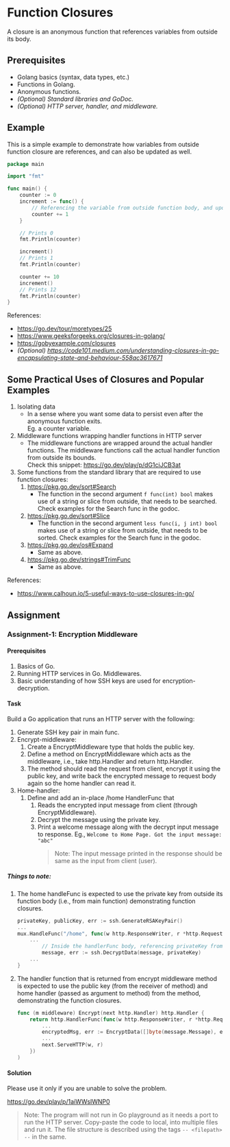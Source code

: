 # Function Closures
A closure is an anonymous function that references variables from outside its body.

## Prerequisites
- Golang basics (syntax, data types, etc.)
- Functions in Golang.
- Anonymous functions.
- _(Optional) Standard libraries and GoDoc._
- _(Optional) HTTP server, handler, and middleware._

## Example
This is a simple example to demonstrate how variables from outside function closure are references, and can also be updated as well.
```go
package main

import "fmt"

func main() {
	counter := 0
	increment := func() {
		// Referencing the variable from outside function body, and updates it. i.e., function closures.
		counter += 1
	}

	// Prints 0
	fmt.Println(counter)

	increment()
	// Prints 1
	fmt.Println(counter)

	counter += 10
	increment()
	// Prints 12
	fmt.Println(counter)
}

```

References:
- https://go.dev/tour/moretypes/25
- https://www.geeksforgeeks.org/closures-in-golang/
- https://gobyexample.com/closures
- _(Optional) https://code101.medium.com/understanding-closures-in-go-encapsulating-state-and-behaviour-558ac3617671_

## Some Practical Uses of Closures and Popular Examples
1. Isolating data
    - In a sense where you want some data to persist even after the anonymous function exits.
    <br>Eg. a counter variable. 
2. Middleware functions wrapping handler functions in HTTP server
    - The middleware functions are wrapped around the actual handler functions. The middleware functions call the actual handler function from outside its bounds.
    <br>Check this snippet: https://go.dev/play/p/dG1ciJCB3at
3. Some functions from the standard library that are required to use function closures:
    1. https://pkg.go.dev/sort#Search
        - The function in the second argument `f func(int) bool` makes use of a string or slice from outside, that needs to be searched. Check examples for the Search func in the godoc.
    2. https://pkg.go.dev/sort#Slice
        - The function in the second argument `less func(i, j int) bool` makes use of a string or slice from outside, that needs to be sorted. Check examples for the Search func in the godoc.
    3. https://pkg.go.dev/os#Expand
        - Same as above.
    4. https://pkg.go.dev/strings#TrimFunc
        - Same as above.

References:
- https://www.calhoun.io/5-useful-ways-to-use-closures-in-go/

## Assignment
### Assignment-1: Encryption Middleware
#### Prerequisites
1. Basics of Go.
1. Running HTTP services in Go. Middlewares.
1. Basic understanding of how SSH keys are used for encryption-decryption.

#### Task
Build a Go application that runs an HTTP server with the following:
1. Generate SSH key pair in main func.
2. Encrypt-middleware:
    1. Create a EncryptMiddleware type that holds the public key.
    2. Define a method on EncryptMiddleware which acts as the middleware, i.e., take http.Handler and return http.Handler.
    3. The method should read the request from client, encrypt it using the public key, and write back the encrypted message to request body again so the home handler can read it.
3. Home-handler:
    1. Define and add an in-place /home HandlerFunc that
        1. Reads the encrypted input message from client (through EncryptMiddleware).
        1. Decrypt the message using the private key.
        1. Print a welcome message along with the decrypt input message to response. Eg., `Welcome to Home Page. Got the input message: "abc"`
            > Note: The input message printed in the response should be same as the input from client (user).

##### Things to note:
1. The home handleFunc is expected to use the private key from outside its function body (i.e., from main function) demonstrating function closures.
    ```go
    privateKey, publicKey, err := ssh.GenerateRSAKeyPair()
    ...
    mux.HandleFunc("/home", func(w http.ResponseWriter, r *http.Request) {
        ...
            // Inside the handlerFunc body, referencing privateKey from outside
            message, err := ssh.DecryptData(message, privateKey)
        ...
    }
    ```

2. The handler function that is returned from encrypt middleware method is expected to use the public key (from the receiver of method) and home handler (passed as argument to method) from the method, demonstrating the function closures.
    ```go
    func (m middleware) Encrypt(next http.Handler) http.Handler {
        return http.HandlerFunc(func(w http.ResponseWriter, r *http.Request) {
            ...
            encryptedMsg, err := EncryptData([]byte(message.Message), e.publicKey)
            ...
            next.ServeHTTP(w, r)
        })
    )
    ```

#### Solution
Please use it only if you are unable to solve the problem.

https://go.dev/play/p/1aiWWsIWNP0

> Note: The program will not run in Go playground as it needs a port to run the HTTP server. Copy-paste the code to local, into multiple files and run it. The file structure is described using the tags `-- <filepath> --` in the same.
